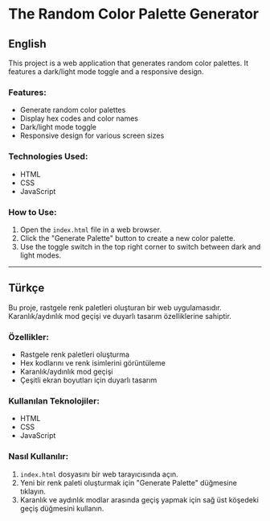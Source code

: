 # The Random Color Palette Generator

## English

This project is a web application that generates random color palettes. It features a dark/light mode toggle and a responsive design.

### Features:
- Generate random color palettes
- Display hex codes and color names
- Dark/light mode toggle
- Responsive design for various screen sizes

### Technologies Used:
- HTML
- CSS
- JavaScript

### How to Use:
1. Open the `index.html` file in a web browser.
2. Click the "Generate Palette" button to create a new color palette.
3. Use the toggle switch in the top right corner to switch between dark and light modes.

---

## Türkçe

Bu proje, rastgele renk paletleri oluşturan bir web uygulamasıdır. Karanlık/aydınlık mod geçişi ve duyarlı tasarım özelliklerine sahiptir.

### Özellikler:
- Rastgele renk paletleri oluşturma
- Hex kodlarını ve renk isimlerini görüntüleme
- Karanlık/aydınlık mod geçişi
- Çeşitli ekran boyutları için duyarlı tasarım

### Kullanılan Teknolojiler:
- HTML
- CSS
- JavaScript

### Nasıl Kullanılır:
1. `index.html` dosyasını bir web tarayıcısında açın.
2. Yeni bir renk paleti oluşturmak için "Generate Palette" düğmesine tıklayın.
3. Karanlık ve aydınlık modlar arasında geçiş yapmak için sağ üst köşedeki geçiş düğmesini kullanın.